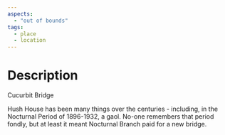 ```yaml
---
aspects:
  - "out of bounds"
tags:
  - place
  - location
---
```

# Description
Cucurbit Bridge

Hush House has been many things over the centuries - including, in the Nocturnal Period of 1896-1932, a gaol. No-one remembers that period fondly, but at least it meant Nocturnal Branch paid for a new bridge.
